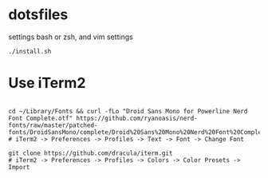 # dotsfiles

settings bash or zsh, and vim settings

```shell
./install.sh
```

# Use iTerm2

```shell

cd ~/Library/Fonts && curl -fLo "Droid Sans Mono for Powerline Nerd Font Complete.otf" https://github.com/ryanoasis/nerd-fonts/raw/master/patched-fonts/DroidSansMono/complete/Droid%20Sans%20Mono%20Nerd%20Font%20Complete.otf
# iTerm2 -> Preferences -> Profiles -> Text -> Font -> Change Font

git clone https://github.com/dracula/iterm.git
# iTerm2 -> Preferences -> Profiles -> Colors -> Color Presets -> Import

```
